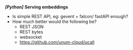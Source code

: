 ***[Python]*** **Serving embeddings**

- Is simple REST API, eg: gevent + falcon/ fastAPI enough?
- How much better would the following be?
    - REST JSON
    - REST bytes
    - websocket
    - https://github.com/unum-cloud/ucall


